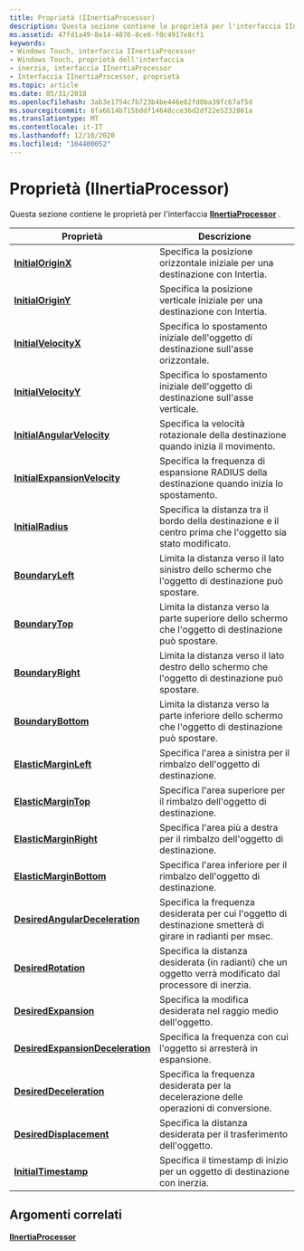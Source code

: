 ```yaml
---
title: Proprietà (IInertiaProcessor)
description: Questa sezione contiene le proprietà per l'interfaccia IInertiaProcessor.
ms.assetid: 47fd1a49-8e14-4076-8ce6-f0c4917e8cf1
keywords:
- Windows Touch, interfaccia IInertiaProcessor
- Windows Touch, proprietà dell'interfaccia
- inerzia, interfaccia IInertiaProcessor
- Interfaccia IInertiaProcessor, proprietà
ms.topic: article
ms.date: 05/31/2018
ms.openlocfilehash: 3ab3e1754c7b723b4be446e82fd0ba39fc67af5d
ms.sourcegitcommit: 8fa6614b715bddf14648cce36d2df22e5232801a
ms.translationtype: MT
ms.contentlocale: it-IT
ms.lasthandoff: 12/10/2020
ms.locfileid: "104400052"
---
```

# <a name="properties-iinertiaprocessor"></a>Proprietà (IInertiaProcessor)

Questa sezione contiene le proprietà per l'interfaccia [**IInertiaProcessor**](/windows/desktop/api/manipulations/nn-manipulations-iinertiaprocessor) .



| Proprietà                                                                               | Descrizione                                                                                               |
|----------------------------------------------------------------------------------------|----------------------------------------------------------------------------------------------------------|
| [**InitialOriginX**](/windows/desktop/api/manipulations/nf-manipulations-iinertiaprocessor-get_initialoriginx)                             | Specifica la posizione orizzontale iniziale per una destinazione con Intertia.                                   |
| [**InitialOriginY**](/windows/desktop/api/manipulations/nf-manipulations-iinertiaprocessor-get_initialoriginy)                             | Specifica la posizione verticale iniziale per una destinazione con Intertia.                                     |
| [**InitialVelocityX**](/windows/desktop/api/manipulations/nf-manipulations-iinertiaprocessor-get_initialvelocityx)                         | Specifica lo spostamento iniziale dell'oggetto di destinazione sull'asse orizzontale.                              |
| [**InitialVelocityY**](/windows/desktop/api/manipulations/nf-manipulations-iinertiaprocessor-get_initialvelocityy)                         | Specifica lo spostamento iniziale dell'oggetto di destinazione sull'asse verticale.                                |
| [**InitialAngularVelocity**](/windows/desktop/api/manipulations/nf-manipulations-iinertiaprocessor-get_initialangularvelocity)             | Specifica la velocità rotazionale della destinazione quando inizia il movimento.                                    |
| [**InitialExpansionVelocity**](/windows/desktop/api/manipulations/nf-manipulations-iinertiaprocessor-get_initialexpansionvelocity)         | Specifica la frequenza di espansione RADIUS della destinazione quando inizia lo spostamento.                               |
| [**InitialRadius**](/windows/desktop/api/manipulations/nf-manipulations-iinertiaprocessor-get_initialradius)                               | Specifica la distanza tra il bordo della destinazione e il centro prima che l'oggetto sia stato modificato.          |
| [**BoundaryLeft**](/windows/desktop/api/manipulations/nf-manipulations-iinertiaprocessor-get_boundaryleft)                                 | Limita la distanza verso il lato sinistro dello schermo che l'oggetto di destinazione può spostare.                                 |
| [**BoundaryTop**](/windows/desktop/api/manipulations/nf-manipulations-iinertiaprocessor-get_boundarytop)                                   | Limita la distanza verso la parte superiore dello schermo che l'oggetto di destinazione può spostare.                                  |
| [**BoundaryRight**](/windows/desktop/api/manipulations/nf-manipulations-iinertiaprocessor-get_boundaryright)                               | Limita la distanza verso il lato destro dello schermo che l'oggetto di destinazione può spostare.                           |
| [**BoundaryBottom**](/windows/desktop/api/manipulations/nf-manipulations-iinertiaprocessor-get_boundarybottom)                             | Limita la distanza verso la parte inferiore dello schermo che l'oggetto di destinazione può spostare.                               |
| [**ElasticMarginLeft**](/windows/desktop/api/manipulations/nf-manipulations-iinertiaprocessor-get_elasticmarginleft)                       | Specifica l'area a sinistra per il rimbalzo dell'oggetto di destinazione.                                            |
| [**ElasticMarginTop**](/windows/desktop/api/manipulations/nf-manipulations-iinertiaprocessor-get_elasticmargintop)                         | Specifica l'area superiore per il rimbalzo dell'oggetto di destinazione.                                             |
| [**ElasticMarginRight**](/windows/desktop/api/manipulations/nf-manipulations-iinertiaprocessor-get_elasticmarginright)                     | Specifica l'area più a destra per il rimbalzo dell'oggetto di destinazione.                                           |
| [**ElasticMarginBottom**](/windows/desktop/api/manipulations/nf-manipulations-iinertiaprocessor-get_elasticmarginbottom)                   | Specifica l'area inferiore per il rimbalzo dell'oggetto di destinazione.                                              |
| [**DesiredAngularDeceleration**](/windows/desktop/api/manipulations/nf-manipulations-iinertiaprocessor-get_desiredangulardeceleration)     | Specifica la frequenza desiderata per cui l'oggetto di destinazione smetterà di girare in radianti per msec.                |
| [**DesiredRotation**](/windows/desktop/api/manipulations/nf-manipulations-iinertiaprocessor-get_desiredrotation)                           | Specifica la distanza desiderata (in radianti) che un oggetto verrà modificato dal processore di inerzia. |
| [**DesiredExpansion**](/windows/desktop/api/manipulations/nf-manipulations-iinertiaprocessor-get_desiredexpansion)                         | Specifica la modifica desiderata nel raggio medio dell'oggetto.                                        |
| [**DesiredExpansionDeceleration**](/windows/desktop/api/manipulations/nf-manipulations-iinertiaprocessor-get_desiredexpansiondeceleration) | Specifica la frequenza con cui l'oggetto si arresterà in espansione.                                              |
| [**DesiredDeceleration**](/windows/desktop/api/manipulations/nf-manipulations-iinertiaprocessor-get_desireddeceleration)                   | Specifica la frequenza desiderata per la decelerazione delle operazioni di conversione.                              |
| [**DesiredDisplacement**](/windows/desktop/api/manipulations/nf-manipulations-iinertiaprocessor-get_desireddisplacement)                   | Specifica la distanza desiderata per il trasferimento dell'oggetto.                                              |
| [**InitialTimestamp**](/windows/desktop/api/manipulations/nf-manipulations-iinertiaprocessor-get_initialtimestamp)                         | Specifica il timestamp di inizio per un oggetto di destinazione con inerzia.                                  |



 

## <a name="related-topics"></a>Argomenti correlati

<dl> <dt>

[**IInertiaProcessor**](/windows/desktop/api/manipulations/nn-manipulations-iinertiaprocessor)
</dt> </dl>

 

 




